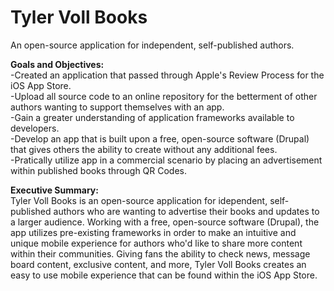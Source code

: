 # Tyler Voll Books
An open-source application for independent, self-published authors.

<b>Goals and Objectives:</b>
<br />-Created an application that passed through Apple's Review Process for the iOS App Store.
<br />-Upload all source code to an online repository for the betterment of other authors wanting to support themselves with an app.
<br />-Gain a greater understanding of application frameworks available to developers.
<br />-Develop an app that is built upon a free, open-source software (Drupal) that gives others the ability to create without any additional fees.
<br />-Pratically utilize app in a commercial scenario by placing an advertisement within published books through QR Codes.

<b>Executive Summary:</b>
<br />Tyler Voll Books is an open-source application for idependent, self-published authors who are wanting to advertise their books and updates to a larger
audience. Working with a free, open-source software (Drupal), the app utilizes pre-existing frameworks in order to make an intuitive and unique mobile experience
for authors who'd like to share more content within their communities. Giving fans the ability to check news, message board content, exclusive content, and more, 
Tyler Voll Books creates an easy to use mobile experience that can be found within the iOS App Store.<br />

